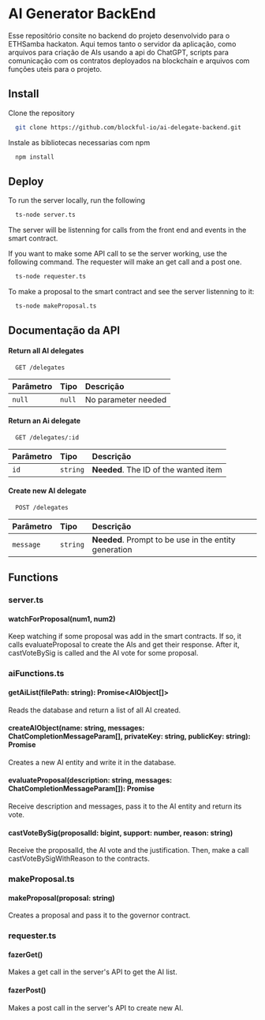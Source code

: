 
# AI Generator BackEnd

Esse repositório consite no backend do projeto desenvolvido para o ETHSamba hackaton. Aqui temos tanto o servidor da aplicação, como arquivos para criação de AIs usando a api do ChatGPT, scripts para comunicação com os contratos deployados na blockchain e arquivos com funções uteis para o projeto.


## Install

Clone the repository

```bash
  git clone https://github.com/blockful-io/ai-delegate-backend.git 
```
    
Instale as bibliotecas necessarias com npm

```bash
  npm install 
```
    
## Deploy

To run the server locally, run the following

```bash
  ts-node server.ts
```

The server will be listenning for calls from the front end and events in the smart contract.

If you want to make some API call to se the server working, use the following command. The requester will make an get call and a post one.

```bash
  ts-node requester.ts
```

To make a proposal to the smart contract and see the server listenning to it:

```bash
  ts-node makeProposal.ts
```


## Documentação da API

#### Return all AI delegates

```http
  GET /delegates
```

| Parâmetro   | Tipo       | Descrição                           |
| :---------- | :--------- | :---------------------------------- |
| `null` | `null` | No parameter needed |

#### Return an Ai delegate

```http
  GET /delegates/:id
```

| Parâmetro   | Tipo       | Descrição                                   |
| :---------- | :--------- | :------------------------------------------ |
| `id`      | `string` | **Needed**. The ID of the wanted item |


#### Create new AI delegate

```http
  POST /delegates
```

| Parâmetro   | Tipo       | Descrição                                   |
| :---------- | :--------- | :------------------------------------------ |
| `message`      | `string` | **Needed**. Prompt to be use in the entity generation |



## Functions 

### server.ts 
#### watchForProposal(num1, num2)
Keep watching if some proposal was add in the smart contracts. If so, it calls evaluateProposal to create the AIs and get their response. After it, castVoteBySig is called and the AI vote for some proposal.

### aiFunctions.ts 
#### getAiList(filePath: string): Promise<AIObject[]>
Reads the database and return a list of all AI created.

#### createAIObject(name: string, messages: ChatCompletionMessageParam[], privateKey: string, publicKey: string): Promise<AIObject> 
Creates a new AI entity and write it in the database.

#### evaluateProposal(description: string, messages: ChatCompletionMessageParam[]): Promise<string>
Receive description and messages, pass it to the AI entity and return its vote.


#### castVoteBySig(proposalId: bigint, support: number, reason: string)
Receive the proposalId, the AI vote and the justification. Then, make a call castVoteBySigWithReason to the contracts.

### makeProposal.ts 
#### makeProposal(proposal: string) 
Creates a proposal and pass it to the governor contract. 

### requester.ts 
#### fazerGet() 
Makes a get call in the server's API to get the AI list.

#### fazerPost() 
Makes a post call in the server's API to create new AI.
